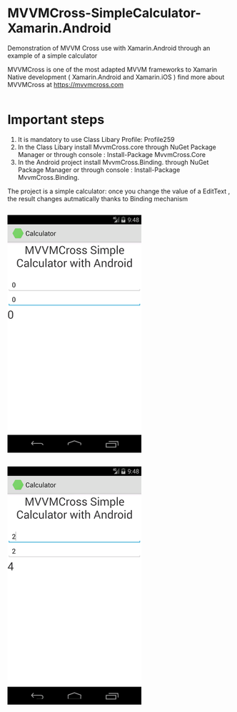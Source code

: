 # MVVMCross-SimpleCalculator-Xamarin.Android
Demonstration of MVVM Cross use with Xamarin.Android through an example of a simple calculator

MVVMCross is one of the most adapted MVVM frameworks to Xamarin Native development ( Xamarin.Android and Xamarin.iOS ) 
find more about MVVMCross at https://mvvmcross.com
 <pre></pre>
# Important steps

1) It is mandatory to use Class Libary Profile: Profile259
2) In the Class Libary install MvvmCross.core through NuGet Package Manager or through console : Install-Package MvvmCross.Core
3) In the Android project install MvvmCross.Binding. through NuGet Package Manager or through console : Install-Package MvvmCross.Binding.

The project is a simple calculator: once you change the value of a EditText , the result changes autmatically thanks to Binding mechanism

<pre></pre>
<img src="https://github.com/zayenCh/MVVMCross-SimpleCalculator-Xamarin.Android/blob/master/ScreenShot2.png" width=300>
<pre></pre>
<img src="https://github.com/zayenCh/MVVMCross-SimpleCalculator-Xamarin.Android/blob/master/ScreenShot1.png" width=300>






